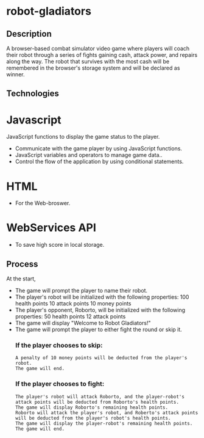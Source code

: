 # robot-gladiators
## Description
A browser-based combat simulator video game  where players will coach their robot through a series of fights gaining cash, attack power, and repairs along the way. The robot that survives with the most cash will be remembered in the browser's storage system and will be declared as winner.

## Technologies 
# Javascript 
JavaScript functions to display the game status to the player.
  * Communicate with the game player by using JavaScript functions.
  * JavaScript variables and operators to manage game data..
  * Control the flow of the application by using conditional statements.
# HTML 
 *  For the Web-broswer.
# WebServices API 
 * To save high score in local storage.
  
## Process 
At the start, 
  * The game will prompt the player to name their robot.
  * The player's robot will be initialized with the following properties:
      100 health points
      10 attack points
      10 money points
  * The player's opponent, Roborto, will be initialized with the following properties:
      50 health points
      12 attack points
  * The game will display "Welcome to Robot Gladiators!"
  * The game will prompt the player to either fight the round or skip it.
     ### If the player chooses to skip:
        A penalty of 10 money points will be deducted from the player's robot.
        The game will end.
     ### If the player chooses to fight:
        The player's robot will attack Roborto, and the player-robot's attack points will be deducted from Roborto's health points.
        The game will display Roborto's remaining health points.
        Roborto will attack the player's robot, and Roberto's attack points will be deducted from the player's robot's health points.
        The game will display the player-robot's remaining health points.
        The game will end.
